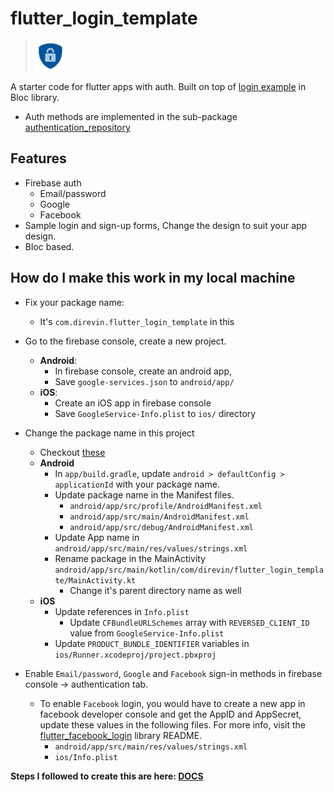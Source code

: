 # flutter_login_template
> <img src="assets/auth_logo.png" width="48">

A starter code for flutter apps with auth.
Built on top of [login example](https://github.com/felangel/bloc/tree/master/examples/flutter_firebase_login) in Bloc library.
- Auth methods are implemented in the sub-package [authentication_repository](https://github.com/vinayakvivek/flutter-login-template/tree/master/packages/authentication_repository)

## Features
- Firebase auth
  - Email/password
  - Google
  - Facebook
- Sample login and sign-up forms, Change the design to suit your app design.
- Bloc based.

## How do I make this work in my local machine
- Fix your package name: 
  - It's `com.direvin.flutter_login_template` in this
  
- Go to the firebase console, create a new project.
  - **Android**:
    - In firebase console, create an android app,
    - Save `google-services.json` to `android/app/`
  - **iOS**:
    - Create an iOS app in firebase console
    - Save `GoogleService-Info.plist` to `ios/` directory
- Change the package name in this project
  - Checkout [these](https://stackoverflow.com/questions/51534616/how-to-change-package-name-in-flutter)
  - **Android**
    - In `app/build.gradle`, update `android > defaultConfig > applicationId` with your package name.
    - Update package name in the Manifest files.
      - `android/app/src/profile/AndroidManifest.xml`
      - `android/app/src/main/AndroidManifest.xml`
      - `android/app/src/debug/AndroidManifest.xml`
    - Update App name in `android/app/src/main/res/values/strings.xml`
    - Rename package in the MainActivity `android/app/src/main/kotlin/com/direvin/flutter_login_template/MainActivity.kt`
      - Change it's parent directory name as well
  - **iOS**
    - Update references in `Info.plist`
      - Update `CFBundleURLSchemes` array with `REVERSED_CLIENT_ID` value from `GoogleService-Info.plist`
    - Update `PRODUCT_BUNDLE_IDENTIFIER` variables in `ios/Runner.xcodeproj/project.pbxproj`

- Enable `Email/password`, `Google` and `Facebook` sign-in methods in firebase console -> authentication tab.
  - To enable `Facebook` login, you would have to create a new app in facebook developer console and get the AppID and AppSecret, update these values in the following files. For more info, visit the [flutter_facebook_login](https://github.com/roughike/flutter_facebook_login) library README.
    - `android/app/src/main/res/values/strings.xml`
    - `ios/Info.plist`
    

**Steps I followed to create this are here: [DOCS](https://github.com/vinayakvivek/flutter-login-template/blob/master/DOCS.md)**
